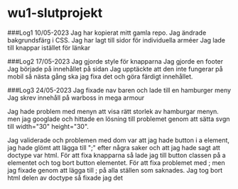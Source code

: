 # wu1-slutprojekt
 
###Log1 10/05-2023
Jag har kopierat mitt gamla repo.
Jag ändrade bakgrundsfärg i CSS.
Jag har lagt till sidor för individuella arméer
Jag lade till knappar istället för länkar

###Log2 17/05-2023
Jag gjorde style för knapparna
Jag gjorde en footer
Jag började på innehållet på sidan
Jag upptäckte att den inte fungerar på mobil så nästa gång ska jag fixa det och göra färdigt innehållet.

###Log3 24/05-2023
Jag fixade nav baren och lade till en hamburger meny
Jag skrev innehåll på warboss in mega armour

Jag hade problem med menyn att visa rätt storlek av hamburgar menyn. men jag googlade och hittade en lösning till problemet genom att sätta svgn till width="30" height="30".

Jag validerade och problemen med dom var att jag hade button i a element, jag hade glömt att lägga till ";" efter några saker och att jag hade sagt att doctype var html. För att fixa knapparna så lade jag till button classen på a elementet och tog bort button elementet. För att fixa problemet med ; men jag fixade genom att lägga till ; på alla ställen som saknades. Jag tog bort html delen av doctype så fixade jag det